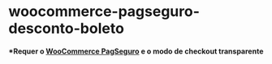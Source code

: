 # woocommerce-pagseguro-desconto-boleto

#### *Requer o [WooCommerce PagSeguro](https://github.com/claudiosanches/woocommerce-pagseguro) e o modo de checkout transparente
